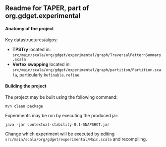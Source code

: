 ## Readme for TAPER, part of org.gdget.experimental

#### Anatomy of the project

Key datastructures/algos: 

* **TPSTry** located in: `src/main/scala/org/gdget/experimental/graph/TraversalPatternSummary.scala`
* **Vertex swapping** located in: `src/main/scala/org/gdget/experimental/graph/partition/Partition.scala`, particularly `Refinable.refine`

#### Building the project

The project may be built using the following command:

`mvn clean package`

Experiments may be run by executing the produced jar:

`java -jar contextual-stability-0.1-SNAPSHOT.jar`

Change which experiment will be executed by editing `src/main/scala/org/gdget/experimental/Main.scala` and recompiling.

